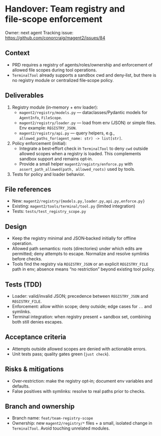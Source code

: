 # Handover: Team registry and file‑scope enforcement

Owner: next agent
Tracking issue: <https://github.com/conorcraig/magent2/issues/84>

## Context

- PRD requires a registry of agents/roles/ownership and enforcement of allowed file scopes during tool operations.
- `TerminalTool` already supports a sandbox cwd and deny‑list, but there is no registry module or centralized file‑scope policy.

## Deliverables

1) Registry module (in‑memory + env loader):
   - `magent2/registry/models.py` — dataclasses/Pydantic models for `AgentInfo`, `FileScope`.
   - `magent2/registry/loader.py` — load from env (JSON) or simple files. Env example: `REGISTRY_JSON`.
   - `magent2/registry/api.py` — query helpers, e.g., `allowed_paths_for(agent_name: str) -> list[str]`.
2) Policy enforcement (initial):
   - Integrate a best‑effort check in `TerminalTool` to deny `cwd` outside allowed scopes when a registry is loaded. This complements sandbox support and remains opt‑in.
   - Provide a small helper `magent2/registry/enforce.py` with `assert_path_allowed(path, allowed_roots)` used by tools.
3) Tests for policy and loader behavior.

## File references

- New: `magent2/registry/{models.py,loader.py,api.py,enforce.py}`
- Existing: `magent2/tools/terminal/tool.py` (limited integration)
- Tests: `tests/test_registry_scope.py`

## Design

- Keep the registry minimal and JSON‑backed initially for offline operation.
- Allowed path semantics: roots (directories) under which edits are permitted; deny attempts to escape. Normalize and resolve symlinks before checks.
- Tools find the registry via `REGISTRY_JSON` or an explicit `REGISTRY_FILE` path in env; absence means “no restriction” beyond existing tool policy.

## Tests (TDD)

- Loader: valid/invalid JSON; precedence between `REGISTRY_JSON` and `REGISTRY_FILE`.
- Enforcement: allow within scope; deny outside; edge cases for `..` and symlinks.
- Terminal integration: when registry present + sandbox set, combining both still denies escapes.

## Acceptance criteria

- Attempts outside allowed scopes are denied with actionable errors.
- Unit tests pass; quality gates green (`just check`).

## Risks & mitigations

- Over‑restriction: make the registry opt‑in; document env variables and defaults.
- False positives with symlinks: resolve to real paths prior to checks.

## Branch and ownership

- Branch name: `feat/team-registry-scope`
- Ownership: new `magent2/registry/*` files + a small, isolated change in `TerminalTool`. Avoid touching unrelated modules.
